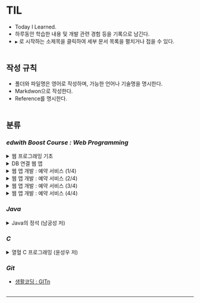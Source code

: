 TIL
===

-	Today I Learned.<br>
-	하루동안 학습한 내용 및 개발 관련 경험 등을 기록으로 남긴다.<br>
-	`▶` 로 시작하는 소제목을 클릭하여 세부 문서 목록을 펼치거나 접을 수 있다.<br><br>

작성 규칙
---------

-	폴더와 파일명은 영어로 작성하며, 가능한 언어나 기술명을 명시한다.<br>
-	Markdwon으로 작성한다.<br>
-	Reference를 명시한다.<br><br>

분류
----

### ***edwith Boost Course : Web Programming***

<details><summary>웹 프로그래밍 기초</summary>

-	[프로그래밍 언어의 이해](https://github.com/xlffm3/TIL/blob/boostcourse-web/1.Web_Programming_Basic/Understanding_Programming_Language.md)
-	[HTTP](https://github.com/xlffm3/TIL/blob/boostcourse-web/1.Web_Programming_Basic/HTTP.md)
-	[Browser](https://github.com/xlffm3/TIL/blob/boostcourse-web/1.Web_Programming_Basic/Browser.md)
-	[Web Server](https://github.com/xlffm3/TIL/blob/boostcourse-web/1.Web_Programming_Basic/Web_Server.md)
-	[WAS](https://github.com/xlffm3/TIL/blob/boostcourse-web/1.Web_Programming_Basic/WAS.md)
-	[Servlet](https://github.com/xlffm3/TIL/blob/boostcourse-web/1.Web_Programming_Basic/Servlet.md)</details>

<details><summary>DB 연결 웹 앱</summary>

-	[JavaScript 기초](https://github.com/xlffm3/TIL/blob/boostcourse-web/2.DB_WEB_APP/Javascript.md)
-	[Window 객체](https://github.com/xlffm3/TIL/blob/boostcourse-web/2.DB_WEB_APP/Window_Object.md)
-	[DOM & querySelector](https://github.com/xlffm3/TIL/blob/boostcourse-web/2.DB_WEB_APP/DOM_querySelector.md)
-	[JavaScript : Event](https://github.com/xlffm3/TIL/blob/boostcourse-web/2.DB_WEB_APP/Event.md)
-	[Ajax와 JSON 및 CORS](https://github.com/xlffm3/TIL/blob/boostcourse-web/2.DB_WEB_APP/Ajax_JSON_CORS.md)
-	[JSP](https://github.com/xlffm3/TIL/blob/boostcourse-web/2.DB_WEB_APP/JSP.md)
-	[Redirect & Forward](https://github.com/xlffm3/TIL/blob/boostcourse-web/2.DB_WEB_APP/Redirect_Forward.md)
-	[Scope](https://github.com/xlffm3/TIL/blob/boostcourse-web/2.DB_WEB_APP/Scope.md)
-	[EL](https://github.com/xlffm3/TIL/blob/boostcourse-web/2.DB_WEB_APP/EL.md)
-	[JSTL](https://github.com/xlffm3/TIL/blob/boostcourse-web/2.DB_WEB_APP/JSTL.md)
-	[DB](https://github.com/xlffm3/TIL/blob/boostcourse-web/2.DB_WEB_APP/DB.md)
-	[SQL](https://github.com/xlffm3/TIL/blob/boostcourse-web/2.DB_WEB_APP/SQL.md)
-	[Maven](https://github.com/xlffm3/TIL/blob/boostcourse-web/2.DB_WEB_APP/Maven.md)
-	[JDBC](https://github.com/xlffm3/TIL/blob/boostcourse-web/2.DB_WEB_APP/JDBC.md)
-	[Rest API](https://github.com/xlffm3/TIL/blob/boostcourse-web/2.DB_WEB_APP/RestAPI.md)
-	[Web API](https://github.com/xlffm3/TIL/blob/boostcourse-web/2.DB_WEB_APP/WebAPI.md)</details>

<details><summary>웹 앱 개발 : 예약 서비스 (1/4)</summary>

-	[JavaScript : 배열](https://github.com/xlffm3/TIL/blob/boostcourse-web/3.WEB_APP_DEV_1/Array.md)
-	[JavaScript : 객체](https://github.com/xlffm3/TIL/blob/boostcourse-web/3.WEB_APP_DEV_1/Object.md)
-	[DOM API](https://github.com/xlffm3/TIL/blob/boostcourse-web/3.WEB_APP_DEV_1/DomAPI.md)
-	[Animation](https://github.com/xlffm3/TIL/blob/boostcourse-web/3.WEB_APP_DEV_1/Animation.md)
-	[DOMContentLoaded](https://github.com/xlffm3/TIL/blob/boostcourse-web/3.WEB_APP_DEV_1/DOMContentLoaded.md)
-	[Event Delegation](https://github.com/xlffm3/TIL/blob/boostcourse-web/3.WEB_APP_DEV_1/Event_Delegation.md)
-	[HTML Templating](https://github.com/xlffm3/TIL/blob/boostcourse-web/3.WEB_APP_DEV_1/HTML_Templating.md)
-	[Spring 기초](https://github.com/xlffm3/TIL/blob/boostcourse-web/3.WEB_APP_DEV_1/Spring.md)
-	[Spring IoC/DI Container ](https://github.com/xlffm3/TIL/blob/boostcourse-web/3.WEB_APP_DEV_1/Spring_IoC_DI_Container.md)
-	[Spring XML & Config 설정](https://github.com/xlffm3/TIL/blob/boostcourse-web/3.WEB_APP_DEV_1/Spring_XML_Config_Practice.md)
-	[Spring JDBC](https://github.com/xlffm3/TIL/blob/boostcourse-web/3.WEB_APP_DEV_1/Spring_JDBC.md)
-	[Spring MVC 기초](https://github.com/xlffm3/TIL/blob/boostcourse-web/3.WEB_APP_DEV_1/Spring_MVC.md)
-	[Spring MVC 실습](https://github.com/xlffm3/TIL/blob/boostcourse-web/3.WEB_APP_DEV_1/Spring_MVC_Practice.md)
-	[Layered Architecture 기초](https://github.com/xlffm3/TIL/blob/boostcourse-web/3.WEB_APP_DEV_1/Layered_Architecture.md)
-	[Layered Architecture 실습](https://github.com/xlffm3/TIL/blob/boostcourse-web/3.WEB_APP_DEV_1/Layered_Architecture_Practice.md)
-	[Rest Controller](https://github.com/xlffm3/TIL/blob/boostcourse-web/3.WEB_APP_DEV_1/Rest_Controller.md)</details>

<details><summary>웹 앱 개발 : 예약 서비스 (2/4)</summary>

-	[JavaScript : 배열의 함수형 메소드](https://github.com/xlffm3/TIL/blob/boostcourse-web/4.WEB_APP_DEV_2/Array_Function.md)
-	[JavaScript : 객체 리터럴과 this](https://github.com/xlffm3/TIL/blob/boostcourse-web/4.WEB_APP_DEV_2/Object_Literal_This.md)
-	[jQuery](https://github.com/xlffm3/TIL/blob/boostcourse-web/4.WEB_APP_DEV_2/jQuery.md)
-	[JavaScript : Handlebar 라이브러리 활용](https://github.com/xlffm3/TIL/blob/boostcourse-web/4.WEB_APP_DEV_2/Handlebar.md)
-	[Clean Code](https://github.com/xlffm3/TIL/blob/boostcourse-web/4.WEB_APP_DEV_2/Clean_Code.md)</details>

<details><summary>웹 앱 개발 : 예약 서비스 (3/4)</summary>

-	[JavaScript : 생성자 패턴](https://github.com/xlffm3/TIL/blob/boostcourse-web/5.WEB_APP_DEV_3/Constructor_Pattern.md)
-	[JavaScript : 정규 표현식](https://github.com/xlffm3/TIL/blob/boostcourse-web/5.WEB_APP_DEV_3/Regular_Expression.md)
-	[Form Data](https://github.com/xlffm3/TIL/blob/boostcourse-web/5.WEB_APP_DEV_3/Form_Data.md)
-	[상태 정보](https://github.com/xlffm3/TIL/blob/boostcourse-web/5.WEB_APP_DEV_3/State_Information.md)
-	[Cookie](https://github.com/xlffm3/TIL/blob/boostcourse-web/5.WEB_APP_DEV_3/Cookie.md)
-	[Session](https://github.com/xlffm3/TIL/blob/boostcourse-web/5.WEB_APP_DEV_3/Session.md)
-	[Interceptor](https://github.com/xlffm3/TIL/blob/boostcourse-web/5.WEB_APP_DEV_3/Interceptor.md)
-	[Argument Resolver](https://github.com/xlffm3/TIL/blob/boostcourse-web/5.WEB_APP_DEV_3/Argument_Resolver.md)</details>

<details><summary>웹 앱 개발 : 예약 서비스 (4/4)</summary>

-	[File Upload : Front-End](https://github.com/xlffm3/TIL/blob/boostcourse-web/6.WEB_APP_DEV_4/File_Upload_FE.md)
-	[Logging](https://github.com/xlffm3/TIL/blob/boostcourse-web/6.WEB_APP_DEV_4/Logging.md)
-	[SLF4J](https://github.com/xlffm3/TIL/blob/boostcourse-web/6.WEB_APP_DEV_4/SLF4J.md)
-	[File Upload & Download : Back-End](https://github.com/xlffm3/TIL/blob/boostcourse-web/6.WEB_APP_DEV_4/File_Upload_Download_BE.md)</details>

### ***Java***

<details><summary>Java의 정석 (남궁성 저)</summary>

-	[Chapter 6 - 7 : OOP](https://github.com/xlffm3/TIL/blob/java/Java_Standards/Chapter6-7_OOP.md)
-	[Chapter 8 : 예외 처리](https://github.com/xlffm3/TIL/blob/java/Java_Standards/Chapter8_Exception_Handling.md)
-	[Chapter 9 : 유용한 클래스](https://github.com/xlffm3/TIL/blob/java/Java_Standards/Chapter9_Useful_Classes.md)
-	[Chapter 10 : 날짜와 시간 및 형식화](https://github.com/xlffm3/TIL/blob/java/Java_Standards/Chapter10_Date_Time_Format.md)
-	[Chapter 11 : 컬렉션 프레임웍](https://github.com/xlffm3/TIL/blob/java/Java_Standards/Chapter11_Collections_Framework.md)
-	[Chapter 12 : 지네릭스, 열거형, 애너테이션](https://github.com/xlffm3/TIL/blob/java/Java_Standards/Chapter12_Generics_Enums_Annotation.md)
-	[Chapter 13 : 쓰레드](https://github.com/xlffm3/TIL/blob/java/Java_Standards/Chapter13_Thread.md)
-	[Chapter 14 : 람다와 스트림](https://github.com/xlffm3/TIL/blob/java/Java_Standards/Chapter14_Lambda_Stream.md)
-	[Chapter 15 : I/O](https://github.com/xlffm3/TIL/blob/java/Java_Standards/Chapter15_IO.md)
-	[Chapter 16 : 네트워킹](https://github.com/xlffm3/TIL/blob/java/Java_Standards/Chapter16_Networking.md)</details>

### ***C***

<details><summary>열혈 C 프로그래밍 (윤성우 저)</summary>

-	[Chapter 1 - 11 : C 언어의 기본](https://github.com/xlffm3/TIL/blob/c/Passion_C_Programming/Chapter1-11_C_Language_Basic.md)
-	[Chapter 12 : 포인터](https://github.com/xlffm3/TIL/blob/c/Passion_C_Programming/Chapter12_Pointer.md)
-	[Chapter 13 : 배열과 포인터](https://github.com/xlffm3/TIL/blob/c/Passion_C_Programming/Chapter13_Array_Pointer.md)
-	[Chapter 14 : 함수와 포인터](https://github.com/xlffm3/TIL/blob/c/Passion_C_Programming/Chapter14_Function_Pointer.md)
-	[Chapter 17 : 다중 포인터](https://github.com/xlffm3/TIL/blob/c/Passion_C_Programming/Chapter17_Pointer_to_Pointer.md)
-	[Chapter 18 : 다차원 배열과 포인터](https://github.com/xlffm3/TIL/blob/c/Passion_C_Programming/Chapter18_Multi-Dimensional_Array_Pointer.md)
-	[Chapter 19 : 함수 포인터와 Void 포인터](https://github.com/xlffm3/TIL/blob/c/Passion_C_Programming/Chapter19_Function_Pointer_Void_Pointer.md)
-	[Chapter 21 : 문자열 입출력](https://github.com/xlffm3/TIL/blob/c/Passion_C_Programming/Chapter21_String_IO.md)
-	[Chapter 22 - 23 : 구조체와 사용자 정의 자료형](https://github.com/xlffm3/TIL/blob/c/Passion_C_Programming/Chapter22-23_Structure_Typedef.md)
-	[Chapter 24 : 파일 입출력](https://github.com/xlffm3/TIL/blob/c/Passion_C_Programming/Chapter24_File_IO.md)
-	[Chapter 25 : 메모리 동적 할당](https://github.com/xlffm3/TIL/blob/c/Passion_C_Programming/Chapter25_Memory_Dynamic_Allocation.md)
-	[Chapter 26 : 매크로와 선행처리기](https://github.com/xlffm3/TIL/blob/c/Passion_C_Programming/Chapter26_Macro_Preprocessor.md)
-	[Chapter 27 : 파일 분할 및 헤더 파일 디자인](https://github.com/xlffm3/TIL/blob/c/Passion_C_Programming/Chapter27_File_Split_Header_File_Design.md)</details>

### ***Git***

-	[생활코딩 : GITn](https://github.com/xlffm3/TIL/blob/git/Git_Opentutorials.md)<br><br>

---
